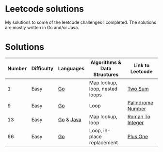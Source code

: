 # Leetcode solutions
My solutions to some of the leetcode challenges I completed. The solutions are mostly written in Go and/or Java.

# Solutions
| Number  | Difficulty | Languages | Algorithms & Data Structures | Link to Leetcode |
| ------- | ---------- | --------- | ---------- | ---------- |
| 1  | Easy  | [Go](easy/1_two_sum/go) | Map lookup, loop, nested loops | [Two Sum](https://leetcode.com/problems/two-sum)
| 9  | Easy  | [Go](easy/9_palindrome_number) | Loop | [Palindrome Number](https://leetcode.com/problems/palindrome-number)
| 13  | Easy  | [Go](easy/13_roman_to_int/go) & [Java](easy/13_roman_to_int/java) | Map lookup, loop | [Roman To Integer](https://leetcode.com/problems/roman-to-integer)
| 66  | Easy  | [Go](easy/66_plus_one/go) | Loop, in-place replacement | [Plus One](https://leetcode.com/problems/plus-one)

